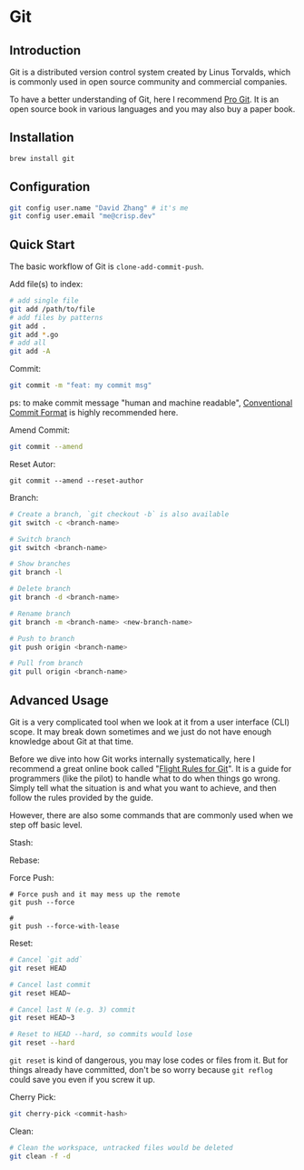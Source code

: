 # Git

## Introduction

Git is a distributed version control system created by Linus Torvalds, which is commonly used in open source community and commercial companies.

To have a better understanding of Git, here I recommend [Pro Git](https://github.com/progit/progit2). It is an open source book in various languages and you may also buy a paper book.

## Installation

```bash
brew install git
```

## Configuration

```bash
git config user.name "David Zhang" # it's me
git config user.email "me@crisp.dev"
```

## Quick Start

The basic workflow of Git is `clone-add-commit-push`.

Add file\(s\) to index:

```bash
# add single file
git add /path/to/file
# add files by patterns
git add .
git add *.go
# add all
git add -A
```

Commit:

```bash
git commit -m "feat: my commit msg"
```

ps: to make commit message "human and machine readable", [Conventional Commit Format](https://www.conventionalcommits.org/) is highly recommended here.

Amend Commit:

```bash
git commit --amend
```

Reset Autor:

```text
git commit --amend --reset-author
```

Branch:

```bash
# Create a branch, `git checkout -b` is also available
git switch -c <branch-name>

# Switch branch
git switch <branch-name>

# Show branches
git branch -l

# Delete branch
git branch -d <branch-name>

# Rename branch
git branch -m <branch-name> <new-branch-name>

# Push to branch
git push origin <branch-name>

# Pull from branch
git pull origin <branch-name>
```

## Advanced Usage

Git is a very complicated tool when we look at it from a user interface \(CLI\) scope. It may break down sometimes and we just do not have enough knowledge about Git at that time.

Before we dive into how Git works internally systematically, here I recommend a great online book called "[Flight Rules for Git](https://github.com/k88hudson/git-flight-rules)". It is a guide for programmers \(like the pilot\) to handle what to do when things go wrong. Simply tell what the situation is and what you want to achieve, and then follow the rules provided by the guide.

However, there are also some commands that are commonly used when we step off basic level.

Stash:

Rebase:

Force Push:

```text
# Force push and it may mess up the remote
git push --force

# 
git push --force-with-lease
```

Reset:

```bash
# Cancel `git add`
git reset HEAD

# Cancel last commit
git reset HEAD~

# Cancel last N (e.g. 3) commit
git reset HEAD~3

# Reset to HEAD --hard, so commits would lose
git reset --hard
```

`git reset` is kind of dangerous, you may lose codes or files from it. But for things already have committed, don't be so worry because `git reflog` could save you even if you screw it up.

Cherry Pick:

```bash
git cherry-pick <commit-hash>
```

Clean:

```bash
# Clean the workspace, untracked files would be deleted
git clean -f -d
```

